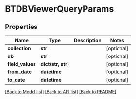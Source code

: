 # BTDBViewerQueryParams

## Properties
Name | Type | Description | Notes
------------ | ------------- | ------------- | -------------
**collection** | **str** |  | [optional] 
**db** | **str** |  | [optional] 
**field_values** | **dict(str, str)** |  | [optional] 
**from_date** | **datetime** |  | [optional] 
**to_date** | **datetime** |  | [optional] 

[[Back to Model list]](../README.md#documentation-for-models) [[Back to API list]](../README.md#documentation-for-api-endpoints) [[Back to README]](../README.md)


